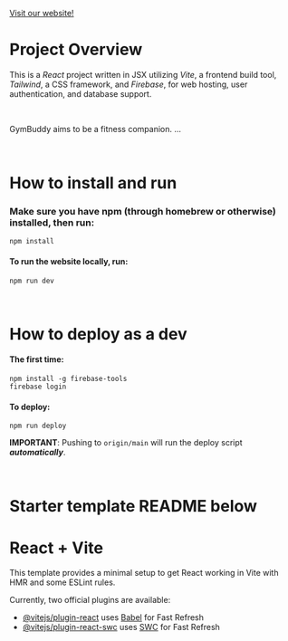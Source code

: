 [Visit our website!](www.gym2buddy.web.dev)

# Project Overview
<p>
This is a <em>React</em> project written in JSX utilizing <em>Vite</em>, a frontend build tool, <em>Tailwind</em>, a CSS framework, and <em>Firebase</em>, for web hosting, user authentication, and database support. 
</p>
<br>

<p>
GymBuddy aims to be a fitness companion. ...
</p>

<br>

# How to install and run

### Make sure you have npm (through homebrew or otherwise) installed, then run:
`npm install`
#### To run the website locally, run:
`npm run dev`

<br>

# How to deploy as a dev

#### The first time:
`npm install -g firebase-tools`  
`firebase login`

#### To deploy:
`npm run deploy`

**IMPORTANT**: Pushing to `origin/main` will run the deploy script ***automatically***.

<br>

# Starter template README below

# React + Vite

This template provides a minimal setup to get React working in Vite with HMR and some ESLint rules.

Currently, two official plugins are available:

- [@vitejs/plugin-react](https://github.com/vitejs/vite-plugin-react/blob/main/packages/plugin-react/README.md) uses [Babel](https://babeljs.io/) for Fast Refresh
- [@vitejs/plugin-react-swc](https://github.com/vitejs/vite-plugin-react-swc) uses [SWC](https://swc.rs/) for Fast Refresh
